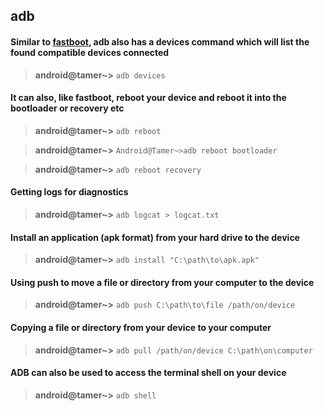 ## adb

#### Similar to [fastboot](fastboot.md), adb also has a devices command which will list the found compatible devices connected

> **android@tamer~>** `adb devices`

#### It can also, like fastboot, reboot your device and reboot it into the bootloader or recovery etc

> **android@tamer~>** `adb reboot`

> **android@tamer~>** `Android@Tamer~>adb reboot bootloader`

> **android@tamer~>** `adb reboot recovery`

#### Getting logs for diagnostics

> **android@tamer~>** `adb logcat > logcat.txt`

#### Install an application (apk format) from your hard drive to the device

> **android@tamer~>** `adb install "C:\path\to\apk.apk"`

#### Using push to move a file or directory from your computer to the device

> **android@tamer~>** `adb push C:\path\to\file /path/on/device`

#### Copying a file or directory from your device to your computer

> **android@tamer~>** `adb pull /path/on/device C:\path\on\computer`

#### ADB can also be used to access the terminal shell on your device

> **android@tamer~>** `adb shell`
